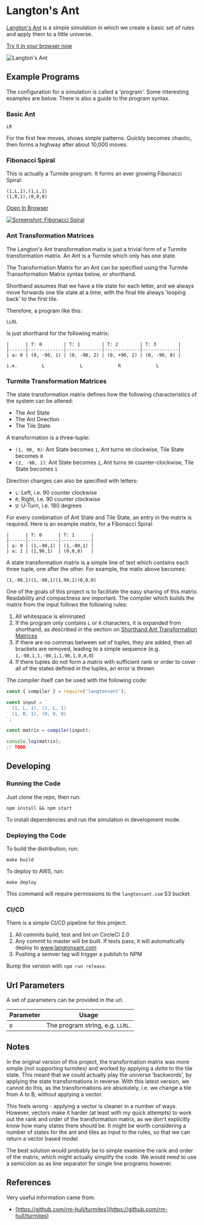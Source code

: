 # Langton's Ant

[Langton's Ant](http://en.wikipedia.org/wiki/Langton's_ant) is a simple simulation in which we create a basic set of rules and apply them to a little universe.

[Try it in your browser now](http://langtonsant.com)

![Langton's Ant](./docs/langtonsant.jpg)

## Example Programs

The configuration for a simulation is called a 'program'. Some interesting
examples are below. There is also a guide to the program syntax.

### Basic Ant

```
LR
```

For the first few moves, shows simple patterns. Quickly becomes chaotic, then
forms a highway after about 10,000 moves.

### Fibonacci Spiral

This is actually a Turmite program. It forms an ever growing Fibonacci Spiral:

```
(1,L,1),(1,L,1)
(1,R,1),(0,0,0)
```

[Open In Browser](http://www.langtonsant.com/?p=(1,L,1),(1,L,1)(1,R,1),(0,0,0))

[![Screenshot: Fibonacci Spiral](./docs/fibonacci.png)]( http://www.langtonsant.com/?p=(1,L,1),(1,L,1)(1,R,1),(0,0,0))

### Ant Transformation Matrices

The Langton's Ant transformation matix is just a trivial form of a Turmite transformation matrix. An Ant is a Turmite which only has one state.

The Transformation Matrix for an Ant can be specified using the Turmite Transoformation Matrix syntax below, or shorthand.

Shorthand assumes that we have a tile state for each letter, and we always move forwards one tile state at a time, with the final tile always 'looping back' to the first tile.

Therefore, a program like this:

```
LLRL
```

Is just shorthand for the following matrix:

```
|      | T: 0        | T: 1        | T: 2        | T: 3        |
|------|-------------|-------------|-------------|-------------|
| a: 0 | (0, -90, 1) | (0, -90, 2) | (0, +90, 2) | (0, -90, 0) |

i.e.         L             L             R             L
```

### Turmite Transformation Matrices

The state transformation matrix defines how the following characteristics of the system can be altered:

- The Ant State
- The Ant Direction
- The Tile State

A transformation is a three-tuple:

- `(1, 90, 0)`: Ant State becomes `1`, Ant turns `90` clockwise, Tile State becomes `0`
- `(2, -90, 1)`: Ant State becomes `2`, Ant turns `90` counter-clockwise, Tile State becomes `1`

Direction changes can also be specified with letters:

- `L`: Left, i.e. 90 counter clockwise
- `R`: Right, i.e. 90 counter clockwise
- `U`: U-Turn, i.e. 180 degrees

For every combination of Ant State and Tile State, an entry in the matrix is required. Here is an example matrix, for a Fibonacci Spiral:

```
|      | T: 0      | T: 1      |
|------|-----------|-----------|
| a: 0 | (1,-90,1) | (1,-90,1) |
| a: 1 | (1,90,1)  | (0,0,0)   |
```

A state transformation matrix is a simple line of text which contains each three tuple, one after the other. For example, the matix above becomes:

```
(1,-90,1)(1,-90,1)(1,90,1)(0,0,0)
```

One of the goals of this project is to facilitate the easy sharing of this matrix. Readability and compactness are important. The compiler which builds the matrix from the input follows the following rules:

1. All whitespace is eliminated
2. If the program only contains `L` or `R` characters, it is expanded from shorthand, as described in the section on [Shorthand Ant Transformation Matrices]()
3. If there are no commas between set of tuples, they are added, then all brackets are removed, leading to a simple sequence (e.g. `1,-90,1,1,-90,1,1,90,1,0,0,0`)
4. If there tuples do not form a matrix with sufficient rank or order to cover all of the states defined in the tuples, an error is thrown

The compiler itself can be used with the following code:

```js
const { compiler } = require('langtonsant');

const input = `
  (1, L, 1), (1, L, 1)
  (1, R, 1), (0, 0, 0)
`;

const matrix = compiler(input);

console.log(matrix);
// TODO
```


## Developing

### Running the Code

Just clone the repo, then run:

```
npm install && npm start
```

To install dependencies and run the simulation in development mode.

### Deploying the Code

To build the distribution, run:

```
make build
```

To deploy to AWS, run:

```
make deploy
```

This command will require permissions to the `langtonsant.com` S3 bucket.

### CI/CD

There is a simple CI/CD pipeline for this project:

1. All commits build, test and lint on CircleCI 2.0
2. Any commit to master will be built. If tests pass, it will automatically deploy to www.langtonsant.com
3. Pushing a semver tag will trigger a publish to NPM

Bump the version with `npm run release`.

## Url Parameters

A set of parameters can be provided in the url.

| Parameter | Usage |
|-----------|-------|
| `p`       | The program string, e.g. `LLRL`. |

## Notes

In the original version of this project, the transformation matrix was more simple (not supporting turmites) and worked by applying a *delta* to the tile state. This meant that we could actually play the universe 'backwords', by applying the state transformations in reverse. With this latest version, we cannot do this, as the transformations are absolutely, i.e. we change a tile from A to B, without applying a vector.

This feels wrong - applying a vector is cleaner in a number of ways. However, vectors make it harder (at least with my quick attempts) to work out the rank and order of the transformation matrix, as we don't explicitly know how many states there should be. It might be worth considering a number of states for the ant and tiles as input to the rules, so that we can return a vector based model.

The best solution would probably be to simple examine the rank and order of the matrix, which might actually simplify the code. We would need to use a semicolon as as line separator for single line programs however.

## References

Very useful information came from:

- [https://github.com/rm-hull/turmites](https://github.com/rm-hull/turmites)

